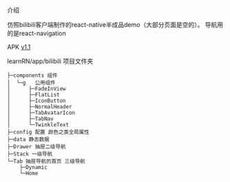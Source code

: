 
介绍

仿照bilibili客户端制作的react-native半成品demo（大部分页面是空的）。
导航用的是react-navigation

APK
    [v1.1](https://qw110946.github.io/learn-react/learnRN/apk/bilibili-v1.1.apk)

learnRN/app/bilibili  项目文件夹

    ├─components 组件
    │  └─g   公用组件
    │      ├─FadeInView
    │      ├─FlatList
    │      ├─IconButton
    │      ├─NormalHeader
    │      ├─TabAvatarIcon
    │      ├─TabNav
    │      └─TwinkleText
    ├─config 配置 颜色之类全局属性
    ├─data 静态数据
    ├─Drawer 抽屉二级导航
    ├─Stack 一级导航
    └─Tab 抽屉导航的首页 三级导航
        ├─Dynamic
        └─Home